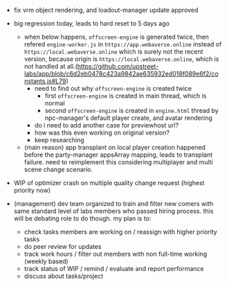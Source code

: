 - fix vrm object rendering, and loadout-manager update approved
- big regression today, leads to hard reset to 5 days ago
  - when below happens, `offscreen-engine` is generated twice, then refered `engine-worker.js` in `https://app.webaverse.online` instead of `https://local.webaverse.online` which is surely not the recent version, because origin is `https://local.webaverse.online`, which is not handled at all.(https://github.com/upstreet-labs/app/blob/c6d2eb0478c423a9842ae635932ed018f089e6f2/constants.js#L79)
    - need to find out why `offscreen-engine` is created twice
      - first `offscreen-engine` is created in main thread, which is normal
      - second `offscreen-engine` is created in `engine.html` thread by npc-manager's default player create, and avatar rendering
    - do i need to add another case for previewhost url?
    - how was this even working on original version?
    - keep researching
  - (main reason) app transplant on local player creation happened before the party-manager appsArray mapping, leads to transplant failure. need to reimplement this considering multiplayer and multi scene change scenario.
- WIP of optimizer crash on multiple quality change request (highest priority now)

- (management) dev team organized to train and filter new comers with same standard level of labs members who passed hiring process. this will be debating role to do though. my plan is to:
  - check tasks members are working on / reassign with higher priority tasks
  - do peer review for updates
  - track work hours / filter out members with non full-time working (weekly based)
  - track status of WIP / remind / evaluate and report performance
  - discuss about tasks/project
